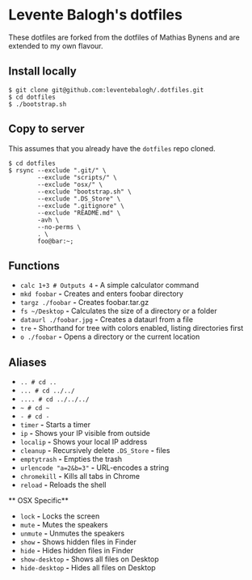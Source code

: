 # Levente Balogh's dotfiles

These dotfiles are forked from the dotfiles of Mathias Bynens and are extended to my own flavour.

## Install locally
```
$ git clone git@github.com:leventebalogh/.dotfiles.git
$ cd dotfiles
$ ./bootstrap.sh
```

## Copy to server
This assumes that you already have the `dotfiles` repo cloned.

```
$ cd dotfiles
$ rsync --exclude ".git/" \
        --exclude "scripts/" \
        --exclude "osx/" \
        --exclude "bootstrap.sh" \
        --exclude ".DS_Store" \
        --exclude ".gitignore" \
        --exclude "README.md" \
        -avh \
        --no-perms \
        . \
        foo@bar:~;
```

## Functions

- `calc 1+3 # Outputs 4` **-** A simple calculator command
- `mkd foobar` **-** Creates and enters foobar directory
- `targz ./foobar` **-** Creates foobar.tar.gz
- `fs ~/Desktop` **-** Calculates the size of a directory or a folder
- `dataurl ./foobar.jpg` **-** Creates a dataurl from a file
- `tre` **-** Shorthand for tree with colors enabled, listing directories first
- `o ./foobar` **-** Opens a directory or the current location

## Aliases

- `.. # cd ..`
- `... # cd ../../`
- `.... # cd ../../../`
- `~ # cd ~`
- `- # cd -`
- `timer` **-** Starts a timer
- `ip` **-** Shows your IP visible from outside
- `localip` **-** Shows your local IP address
- `cleanup` **-** Recursively delete `.DS_Store` **-** files
- `emptytrash` **-** Empties the trash
- `urlencode "a=2&b=3"` **-** URL-encodes a string
- `chromekill` **-** Kills all tabs in Chrome
- `reload` **-** Reloads the shell

** OSX Specific**
- `lock` **-** Locks the screen
- `mute` **-** Mutes the speakers
- `unmute` **-** Unmutes the speakers
- `show` **-** Shows hidden files in Finder
- `hide` **-** Hides hidden files in Finder
- `show-desktop` **-** Shows all files on Desktop
- `hide-desktop` **-** Hides all files on Desktop

